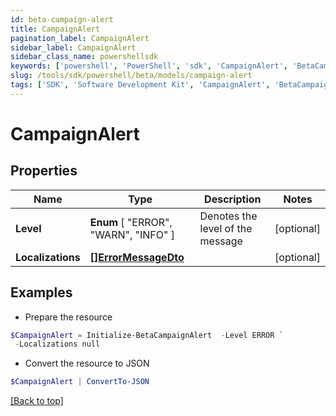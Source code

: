 ```yaml
---
id: beta-campaign-alert
title: CampaignAlert
pagination_label: CampaignAlert
sidebar_label: CampaignAlert
sidebar_class_name: powershellsdk
keywords: ['powershell', 'PowerShell', 'sdk', 'CampaignAlert', 'BetaCampaignAlert'] 
slug: /tools/sdk/powershell/beta/models/campaign-alert
tags: ['SDK', 'Software Development Kit', 'CampaignAlert', 'BetaCampaignAlert']
---
```



# CampaignAlert

## Properties

Name | Type | Description | Notes
------------ | ------------- | ------------- | -------------
**Level** |  **Enum** [  "ERROR",    "WARN",    "INFO" ] | Denotes the level of the message | [optional] 
**Localizations** | [**[]ErrorMessageDto**](error-message-dto) |  | [optional] 

## Examples

- Prepare the resource
```powershell
$CampaignAlert = Initialize-BetaCampaignAlert  -Level ERROR `
 -Localizations null
```

- Convert the resource to JSON
```powershell
$CampaignAlert | ConvertTo-JSON
```


[[Back to top]](#) 

